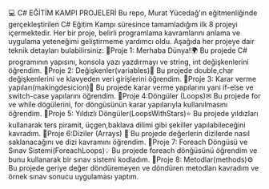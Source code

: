 💻 C# EĞİTİM KAMPI PROJELERİ
Bu repo, Murat Yücedağ'ın eğitmenliğinde gerçekleştirilen C# Eğitim Kampı süresince tamamladığım ilk 8 projeyi içermektedir. Her bir proje, belirli programlama kavramlarını anlama ve uygulama yeteneğimi geliştirmeme yardımcı oldu. Aşağıda her projeye dair teknik detayları bulabilirsiniz:
📌Proje 1: Merhaba Dünya!🌍
Bu projede C# programının yapısını, konsola yazı yazdırmayı ve string, int değişkenlerini öğrendim.
📌Proje 2: Değişkenler(variables)🔑
Bu projede double,char değişkenlerini ve klavyeden veri girişlerini öğrendim.
📌Proje 3: Karar verme yapıları(makingdesicion)🔎
Bu projede karar verme yapılarını yani if-else ve switch-case yapılarını öğrendim.
📌Proje 4:Döngüler (Loops)✉
Bu projede for ve while dögülerini, for döngüsünün karar yapılarıyla kullanılmasını öğrendim.
📌Proje 5: Yıldızlı Döngüler(LoopsWithStars)⭐
Bu projede yıldızları kullanarak ters piramit, üçgen,baklava dilimi gibi şekiller yapılabileceğini kavradım.
📌Proje 6:Diziler (Arrays) 🔢
Bu projede değerlerin dizilerde nasıl saklanacağını ve dizi kavramını öğrendim.
📌Proje 7: Foreach Döngüsü ve Sınav Sistemi(ForeachLoops)💡
Bu projede foreach dönğüsünü öğrendim ve bunu kullanarak bir sınav sistemi kodladım.
📌Proje 8: Metodlar(methods)⚙
Bu projede geriye değer döndüremeyen ve döndüren metodları kavradım ve örnek sınav sonucu uygulaması yaptım.
